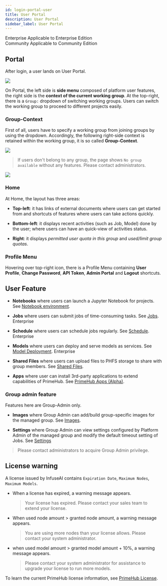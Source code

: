 ```yaml
---
id: login-portal-user
title: User Portal
description: User Portal
sidebar_label: User Portal
---
```


<div class="label-sect">
  <div class="ee-only tooltip">Enterprise
    <span class="tooltiptext">Applicable to Enterprise Edition</span>
  </div>
  <div class="ce-only tooltip">Community
    <span class="tooltiptext">Applicable to Community Edition</span>
  </div>
</div>

## Portal

After login, a user lands on User Portal.

![](assets/v35-landing-user.png)

On Portal, the left side is **side menu** composed of platform user features, the right side is the **context of the current working group**. At the top-right, there is a `Group:` dropdown of switching working groups. Users can switch the working group to proceed to different projects easily.

### Group-Context

First of all, users have to specify a working group from joining groups by using the dropdown. Accordingly, the following right-side context is retained within the working group, it is so called **Group-Context**.

![](assets/group_context.png)

>If users don't belong to any group, the page shows `No group available` without any features. Please contact administrators.

![](assets/v3-landing-user-no-group.png)

### Home

At Home, the layout has three areas: 

+ **Top-left**: it has links of external documents where users can get started from and shortcuts of features where users can take actions quickly.

+ **Bottom-left**: it displays recent activities (such as Job, Model) done by the user; where users can have an quick-view of activities status.
+ **Right**: it displays *permitted user quota in this group* and *used/limit group quotas*.


### Profile Menu

Hovering over top-right icon, there is a Profile Menu containing **User Profile**, **Change Password**, **API Token**, **Admin Portal** and **Logout** shortcuts.


## User Feature

+ **Notebooks**  where users can launch a Jupyter Notebook for projects. See [Notebook environment](../quickstart/launch-project).

+ **Jobs** where users can submit jobs of time-consuming tasks. See [Jobs](../job-submission-feature). <span class="ee-only">Enterprise</span>

+ **Schedule** where users can schedule jobs regularly. See [Schedule](../job-scheduling-feature). <span class="ee-only">Enterprise</span>

+ **Models** where users can deploy and serve models as services. See [Model Deployment](../model-deployment-feature). <span class="ee-only">Enterprise</span>

+ **Shared Files** where users can upload files to PHFS storage to share with group members. See [Shared Files](../shared-files).

+ **Apps** where user can install 3rd-party applications to extend capabilities of PrimeHub. See [PrimeHub Apps (Alpha)](../primehub-app).

### Group admin feature

Features here are Group-Admin only.

+ **Images** where Group Admin can add/build group-specific images for the managed group. See [Images](../group-image).

+ **Settings** where Group Admin can view settings configured by Platform Admin of the managed group and modify the default timeout setting of Jobs. See [Settings](../group-setting)

> Please contact administrators to acquire Group Admin privilege.
 

## License warning

A license issued by InfuseAI contains `Expiration Date`, `Maximum Nodes`, `Maximum Models`.

+ When a license has expired, a warning message appears.

  >Your license has expired. Please contact your sales team to extend your license.

+ When used node amount > granted node amount, a warning message appears.

  > You are using more nodes than your license allows. Please contact your system administrator.

+ when used model amount > granted model amount + 10%, a warning message appears.

  >Please contact your system administrator for assistance to upgrade your license to run more models.

To learn the current PrimeHub license information, see [PrimeHub License](../guide_manual/admin-system#primehub-license).
